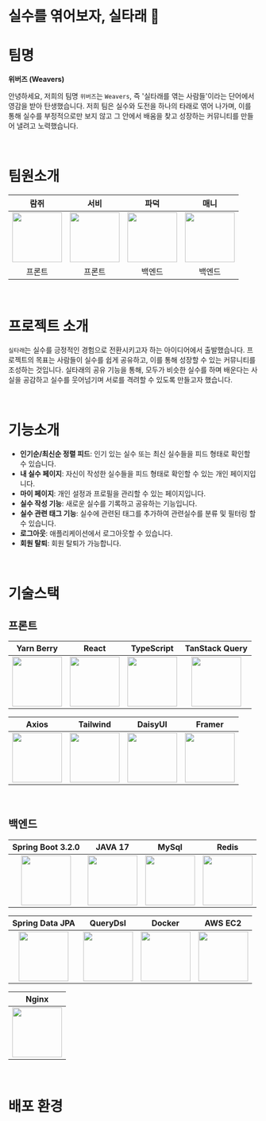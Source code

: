 # 실수를 엮어보자, 실타래 🧶

# 팀명

**위버즈 (Weavers)**

안녕하세요, 저희의 팀명 `위버즈`는 `Weavers`, 즉 '실타래를 엮는 사람들'이라는 단어에서 영감을 받아 탄생했습니다. 저희 팀은 실수와 도전을 하나의 타래로 엮어 나가며, 이를 통해 실수를 부정적으로만 보지 않고 그 안에서 배움을 찾고 성장하는 커뮤니티를 만들어 낼려고 노력했습니다.

<br/>

# 팀원소개

|                                                                   람쥐                                                                   |                                                                   서비                                                                   |                                                                   파덕                                                                   |                                                                   매니                                                                   |
| :--------------------------------------------------------------------------------------------------------------------------------------: | :--------------------------------------------------------------------------------------------------------------------------------------: | :--------------------------------------------------------------------------------------------------------------------------------------: | :--------------------------------------------------------------------------------------------------------------------------------------: |
| <img src="https://github.com/coding-union-kr/siltarae-fe/assets/67526014/7f9a3df6-f0a4-429b-a803-1a77b7542e96" width="100" height="100"> | <img src="https://github.com/coding-union-kr/siltarae-fe/assets/67526014/4970c6af-f973-430e-a732-4b73bf737d1e" width="100" height="100"> | <img src="https://github.com/coding-union-kr/siltarae-fe/assets/67526014/ea754014-44a6-4ac9-912d-51d4c3dea19d" width="100" height="100"> | <img src="https://github.com/coding-union-kr/siltarae-fe/assets/67526014/e3083284-9d55-49f7-8919-fd8f80107243" width="100" height="100"> |
|                                                                  프론트                                                                  |                                                                  프론트                                                                  |                                                                  백엔드                                                                  |                                                                  백엔드                                                                  |

<br/>

# 프로젝트 소개

`실타래`는 실수를 긍정적인 경험으로 전환시키고자 하는 아이디어에서 출발했습니다. 프로젝트의 목표는 사람들이 실수를 쉽게 공유하고, 이를 통해 성장할 수 있는 커뮤니티를 조성하는 것입니다. 실타래의 공유 기능을 통해, 모두가 비슷한 실수를 하며 배운다는 사실을 공감하고 실수를 웃어넘기며 서로를 격려할 수 있도록 만들고자 했습니다.

<br/>

# 기능소개

- **인기순/최신순 정렬 피드**: 인기 있는 실수 또는 최신 실수들을 피드 형태로 확인할 수 있습니다.
- **내 실수 페이지**: 자신이 작성한 실수들을 피드 형태로 확인할 수 있는 개인 페이지입니다.
- **마이 페이지**: 개인 설정과 프로필을 관리할 수 있는 페이지입니다.
- **실수 작성 기능**: 새로운 실수를 기록하고 공유하는 기능입니다.
- **실수 관련 태그 기능**: 실수에 관련된 태그를 추가하여 관련실수를 분류 및 필터링 할 수 있습니다.
- **로그아웃**: 애플리케이션에서 로그아웃할 수 있습니다.
- **회원 탈퇴**: 회원 탈퇴가 가능합니다.

<br/>

# 기술스택

## 프론트

|                                        Yarn Berry                                        |                                          React                                           |                                        TypeScript                                        |                                                          TanStack Query                                                           |
| :--------------------------------------------------------------------------------------: | :--------------------------------------------------------------------------------------: | :--------------------------------------------------------------------------------------: | :-------------------------------------------------------------------------------------------------------------------------------: |
| <img src="https://img.stackshare.io/service/5848/44mC-kJ3.jpg" width="100" height="100"> | <img src="https://img.stackshare.io/service/1020/OYIaJ1KK.png" width="100" height="100"> | <img src="https://img.stackshare.io/service/1612/bynNY5dJ.jpg" width="100" height="100"> | <img src="https://img.stackshare.io/service/25599/default_c6db7125f2c663e452ba211df91b2ced3bb7f0ff.png" width="100" height="100"> |

|                                                   Axios                                                    |                                                             Tailwind                                                             |                               DaisyUI                                |                                             Framer                                              |
| :--------------------------------------------------------------------------------------------------------: | :------------------------------------------------------------------------------------------------------------------------------: | :------------------------------------------------------------------: | :---------------------------------------------------------------------------------------------: |
| <img src="https://logowik.com/content/uploads/images/axios5736.logowik.com.webp" width="100" height="100"> | <img src="https://img.stackshare.io/service/8158/default_660b7c41c3ba489cb581eec89c04655404258c19.png" width="100" height="100"> | <img src="https://daisyui.com/favicon.ico" width="100" height="100"> | <img src="https://img.stackshare.io/service/826/Zt7ve9_f_400x400.jpg" width="100" height="100"> |


<br/>

## 백엔드

|                                        Spring Boot 3.2.0                                         |                                         JAVA 17                                         |                                               MySql                                                |                                                              Redis                                                               |
| :----------------------------------------------------------------------------------------------: | :-------------------------------------------------------------------------------------: | :------------------------------------------------------------------------------------------------: | :------------------------------------------------------------------------------------------------------------------------------: |
| <img src="https://img.stackshare.io/service/2927/nPzvMuo2_400x400.png" width="100" height="100"> | <img src="https://img.stackshare.io/service/995/K85ZWV2F.png" width="100" height="100"> | <img src="https://img.stackshare.io/service/1025/logo-mysql-170x170.png" width="100" height="100"> | <img src="https://img.stackshare.io/service/1031/default_cbce472cd134adc6688572f999e9122b9657d4ba.png" width="100" height="100"> |

|                                         Spring Data JPA                                          |                                                         QueryDsl                                                         |                                             Docker                                              |                                          AWS EC2                                           |
| :----------------------------------------------------------------------------------------------: | :----------------------------------------------------------------------------------------------------------------------: | :---------------------------------------------------------------------------------------------: | :----------------------------------------------------------------------------------------: |
| <img src="https://img.stackshare.io/service/7624/IG6D4Ro2_400x400.png" width="100" height="100"> | <img src="https://img.stackshare.io/service/3881/da8da0c0e6dfbfc596f787ade49381a6_400x400.png" width="100" height="100"> | <img src="https://img.stackshare.io/service/586/n4u37v9t_400x400.png" width="100" height="100"> | <img src="https://img.stackshare.io/service/1908/amazon-ecs.png" width="100" height="100"> |

|                                          Nginx                                           |
| :--------------------------------------------------------------------------------------: |
| <img src="https://img.stackshare.io/service/1052/YMxUfyWf.png" width="100" height="100"> |

<br/>

# 배포 환경

